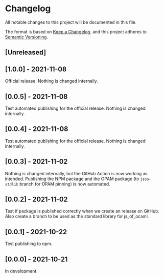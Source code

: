 # Changelog
All notable changes to this project will be documented in this file.

The format is based on [Keep a Changelog](https://keepachangelog.com/en/1.0.0/),
and this project adheres to [Semantic Versioning](https://semver.org/spec/v2.0.0.html).

## [Unreleased]

## [1.0.0] - 2021-11-08

Official release. Nothing is changed internally.

## [0.0.5] - 2021-11-08
Test automated publishing for the official release. Nothing is changed internally.

## [0.0.4] - 2021-11-08
Test automated publishing for the official release. Nothing is changed internally.

## [0.0.3] - 2021-11-02
Nothing is changed internally, but the GitHub Action is now working as intended.
Publishing the NPM package and the OPAM package (to `jsoo-stdlib` branch for OPAM pinning) is now automated.

## [0.0.2] - 2021-11-02
Test if package is published correctly when we create an release on GitHub.
Also create a branch to be used as the standard library for js_of_ocaml.

## [0.0.1] - 2021-10-22
Test publishing to npm.

## [0.0.0] - 2021-10-21
In development.
